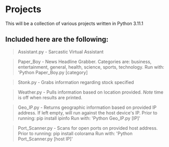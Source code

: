 # Projects
This will be a collection of various projects written in Python 3.11.1

Included here are the following:
--------------------------------
> Assistant.py - Sarcastic Virtual Assistant

> Paper_Boy - News Headline Grabber. Categories are: business, entertainment, general, health, science, sports, technology. Run with: 'Python Paper_Boy.py [category]

> Stonk.py - Grabs information regarding stock specified

> Weather.py - Pulls information based on location provided. *Note* time is off when results are printed. 

> Geo_IP.py - Returns geographic information based on provided IP address. If left empty, will run against the host device's IP. Prior to running: pip install ipinfo
> Run with: 'Python Geo_IP.py [IP]'

> Port_Scanner.py - Scans for open ports on provided host address. Prior to running: pip install colorama
> Run with: 'Python Port_Scanner.py [host IP]'
